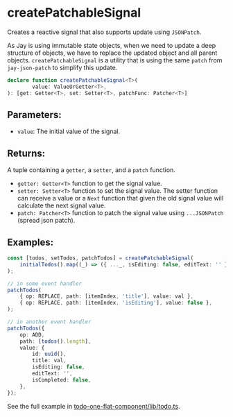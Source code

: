 # createPatchableSignal

Creates a reactive signal that also supports update using `JSONPatch`. 

As Jay is using immutable state objects, when we need to update a deep structure of objects, we have to replace 
the updated object and all parent objects. `createPatchableSignal` is a utility that is using the same `patch` from 
`jay-json-patch` to simplify this update.

```typescript
declare function createPatchableSignal<T>(
        value: ValueOrGetter<T>,
): [get: Getter<T>, set: Setter<T>, patchFunc: Patcher<T>]
```

## Parameters:

* `value`: The initial value of the signal.

## Returns:

A tuple containing a `getter`, a `setter`, and a `patch` function.

* `getter: Getter<T>` function to get the signal value.
* `setter: Setter<T>` function to set the signal value. The setter function can receive a value or a `Next` function that
  given the old signal value will calculate the next signal value.
* `patch: Patcher<T>` function to patch the signal value using `...JSONPatch` (spread json patch). 

## Examples:

```typescript
const [todos, setTodos, patchTodos] = createPatchableSignal(
    initialTodos().map((_) => ({ ..._, isEditing: false, editText: '' })),
);

// in some event handler
patchTodos(
    { op: REPLACE, path: [itemIndex, 'title'], value: val },
    { op: REPLACE, path: [itemIndex, 'isEditing'], value: false },
);

// in another event handler
patchTodos({
    op: ADD,
    path: [todos().length],
    value: {
        id: uuid(),
        title: val,
        isEditing: false,
        editText: '',
        isCompleted: false,
    },
});
```
See the full example in [todo-one-flat-component/lib/todo.ts](../../../../examples/jay/todo-one-flat-component/lib/todo.ts).